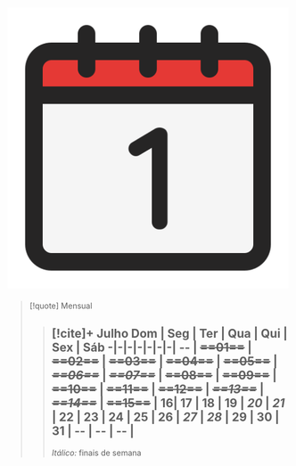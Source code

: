 ![image](.attachments/200f9579b97a40474992ae624fd8b13884f54a7c.png) 
---
> [!quote] Mensual
> > [!cite]+ Julho
> > Dom | Seg | Ter | Qua | Qui | Sex | Sáb
> > -|-|-|-|-|-|-|
> > -- | ~~==01==~~ | ~~==02==~~ | ~~==03==~~ | ~~==04==~~ | ~~==05==~~ | ~~_==06==_~~ |
> > ~~_==07==_~~ | ~~==08==~~ | ~~==09==~~ | ~~==10==~~ | ~~==11==~~ | ~~==12==~~ | ~~_==13==_~~ |
> > ~~_==14==_~~ | ~~==15==~~ | 16| 17 | 18 | 19 | _20_ |
> > _21_ | 22 | 23 | 24 | 25 | 26 | _27_ |
> > _28_ | 29 | 30 | 31 | -- | -- | -- |
> > ---
> > _Itálico:_ finais de semana
> > 

